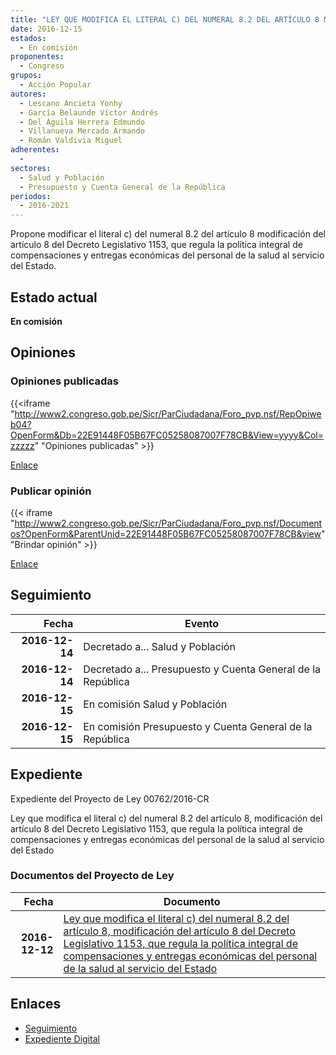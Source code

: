 ```yaml
---
title: "LEY QUE MODIFICA EL LITERAL C) DEL NUMERAL 8.2 DEL ARTÍCULO 8 MODIFICACIÓN DEL ARTÍCULO 8 DEL DECRETO LEGISLATIVO 1153, QUE REGULA LA POLÍTICA INTEGRAL DE COMPENSACIONES Y ENTREGAS ECONÓMICAS DEL PERSONAL DE LA SALUD AL SERVICIO DEL ESTADO"
date: 2016-12-15
estados: 
  - En comisión
proponentes: 
  - Congreso
grupos: 
  - Acción Popular
autores: 
  - Lescano Ancieta Yonhy
  - García Belaunde Víctor Andrés
  - Del Águila Herrera Edmundo
  - Villanueva Mercado Armando
  - Román Valdivia Miguel
adherentes: 
  - 
sectores: 
  - Salud y Población
  - Presupuesto y Cuenta General de la República
periodos: 
  - 2016-2021
---
```


Propone modificar el literal c) del numeral 8.2 del artículo 8 modificación del artículo 8 del Decreto Legislativo 1153, que regula la política integral de compensaciones y entregas económicas del personal de la salud al servicio del Estado.


## Estado actual

**En comisión**

## Opiniones

### Opiniones publicadas

{{<iframe "http://www2.congreso.gob.pe/Sicr/ParCiudadana/Foro_pvp.nsf/RepOpiweb04?OpenForm&Db=22E91448F05B67FC05258087007F78CB&View=yyyy&Col=zzzzz" "Opiniones publicadas" >}}

[Enlace](http://www2.congreso.gob.pe/Sicr/ParCiudadana/Foro_pvp.nsf/RepOpiweb04?OpenForm&Db=22E91448F05B67FC05258087007F78CB&View=yyyy&Col=zzzzz)
### Publicar opinión

{{< iframe "http://www2.congreso.gob.pe/Sicr/ParCiudadana/Foro_pvp.nsf/Documentos?OpenForm&ParentUnid=22E91448F05B67FC05258087007F78CB&view" "Brindar opinión" >}}

[Enlace](http://www2.congreso.gob.pe/Sicr/ParCiudadana/Foro_pvp.nsf/Documentos?OpenForm&ParentUnid=22E91448F05B67FC05258087007F78CB&view)

## Seguimiento

| Fecha | Evento |
|------:|--------|
| **2016-12-14** | Decretado a... Salud y Población|
| **2016-12-14** | Decretado a... Presupuesto y Cuenta General de la República|
| **2016-12-15** | En comisión Salud y Población|
| **2016-12-15** | En comisión Presupuesto y Cuenta General de la República|


## Expediente

Expediente del Proyecto de Ley 00762/2016-CR

Ley que modifica el literal c) del numeral 8.2 del artículo 8, modificación del artículo 8 del Decreto Legislativo 1153, que regula la política integral de compensaciones y entregas económicas del personal de la salud al servicio del Estado


### Documentos del Proyecto de Ley

| Fecha | Documento |
|------:|--------|
| **2016-12-12** | [Ley que modifica el literal c) del numeral 8.2 del artículo 8, modificación del artículo 8 del Decreto Legislativo 1153, que regula la política integral de compensaciones y entregas económicas del personal de la salud al servicio del Estado](http://www.leyes.congreso.gob.pe/Documentos/2016_2021/Proyectos_de_Ley_y_de_Resoluciones_Legislativas/PL0076220161212.pdf) |

## Enlaces 

- [Seguimiento](http://www2.congreso.gob.pe/Sicr/TraDocEstProc/CLProLey2016.nsf/f7fff46988ca05b1052578e100829cc7/40e5316bc7ded417052580870078cf3b?OpenDocument)
- [Expediente Digital](http://www2.congreso.gob.pehttp://www2.congreso.gob.pe/Sicr/TraDocEstProc/CLProLey2016.nsf/f7fff46988ca05b1052578e100829cc7/40e5316bc7ded417052580870078cf3b?OpenDocument&Click=05257FB7005EB655.eb71d0cf91d8294e05256cdf006b5706/$Body/0.1C6C)

